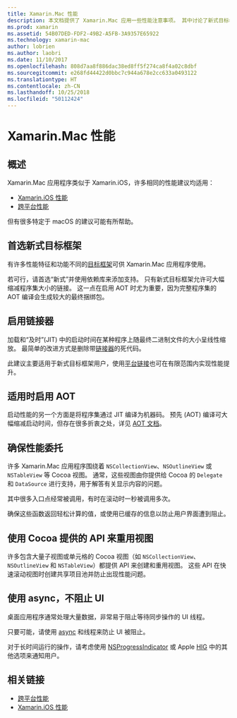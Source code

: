 ```yaml
---
title: Xamarin.Mac 性能
description: 本文档提供了 Xamarin.Mac 应用一些性能注意事项。 其中讨论了新式目标框架、链接器、AOT、委托、用于重用视图的 Cocoa API 和异步代码。
ms.prod: xamarin
ms.assetid: 54B07DED-FDF2-49B2-A5FB-3A9357E65922
ms.technology: xamarin-mac
author: lobrien
ms.author: laobri
ms.date: 11/10/2017
ms.openlocfilehash: 808d7aa8f886dac38ed8ff5f274ca8f4a02c8dbf
ms.sourcegitcommit: e268fd44422d0bbc7c944a678e2cc633a0493122
ms.translationtype: HT
ms.contentlocale: zh-CN
ms.lasthandoff: 10/25/2018
ms.locfileid: "50112424"
---
```

# <a name="xamarinmac-performance"></a>Xamarin.Mac 性能

## <a name="overview"></a>概述

Xamarin.Mac 应用程序类似于 Xamarin.iOS，许多相同的性能建议均适用：

- [Xamarin.iOS 性能](~/ios/deploy-test/performance.md)
- [跨平台性能](~/cross-platform/deploy-test/memory-perf-best-practices.md)

但有很多特定于 macOS 的建议可能有所帮助。

## <a name="prefer-modern-target-framework"></a>首选新式目标框架

有许多性能特征和功能不同的[目标框架](~/mac/platform/target-framework.md)可供 Xamarin.Mac 应用程序使用。

若可行，请首选“新式”并使用依赖库来添加支持。 只有新式目标框架允许可大幅缩减程序集大小的链接。 这一点在启用 AOT 时尤为重要，因为完整程序集的 AOT 编译会生成较大的最终捆绑包。

## <a name="enable-the-linker"></a>启用链接器

加载和“及时”(JIT) 中的启动时间在某种程序上随最终二进制文件的大小呈线性缩放。 最简单的改进方式是删除带[链接器](~/mac/deploy-test/linker.md)的死代码。

此建议主要适用于新式目标框架用户，使用[平台链接](~/mac/deploy-test/linker.md)也可在有限范围内实现性能提升。

## <a name="enable-aot-when-appropriate"></a>适用时启用 AOT

启动性能的另一个方面是将程序集通过 JIT 编译为机器码。 预先 (AOT) 编译可大幅缩减启动时间，但存在很多折衷之处，详见 [AOT 文档](~/mac/internals/aot.md)。

## <a name="ensure-performant-delegates"></a>确保性能委托

许多 Xamarin.Mac 应用程序围绕着 `NSCollectionView`、`NSOutlineView` 或 `NSTableView` 等 Cocoa 视图。 通常，这些视图由你提供给 Cocoa 的 `Delegate` 和 `DataSource` 进行支持，用于解答有关显示内容的问题。

其中很多入口点经常被调用，有时在滚动时一秒被调用多次。

确保这些函数返回轻松计算的值，或使用已缓存的信息以防止用户界面遭到阻止。

## <a name="use-cocoa-provided-apis-for-reusing-views"></a>使用 Cocoa 提供的 API 来重用视图

许多包含大量子视图或单元格的 Cocoa 视图（如 `NSCollectionView`、`NSOutlineView` 和 `NSTableView`）都提供 API 来创建和重用视图。 这些 API 在快速滚动视图时创建共享项目池并防止出现性能问题。

## <a name="use-async-and-do-not-block-the-ui"></a>使用 async，不阻止 UI

桌面应用程序通常处理大量数据，非常易于阻止等待同步操作的 UI 线程。

只要可能，请使用 [async](~/cross-platform/platform/async.md) 和线程来防止 UI 被阻止。

对于长时间运行的操作，请考虑使用 [NSProgressIndicator](https://developer.xamarin.com/samples/mac/ProgressBarExample/) 或 Apple [HIG](https://developer.apple.com/macos/human-interface-guidelines/indicators/progress-indicators/) 中的其他选项来通知用户。


## <a name="related-links"></a>相关链接

- [跨平台性能](~/cross-platform/deploy-test/memory-perf-best-practices.md)
- [Xamarin.iOS 性能](~/ios/deploy-test/performance.md)
